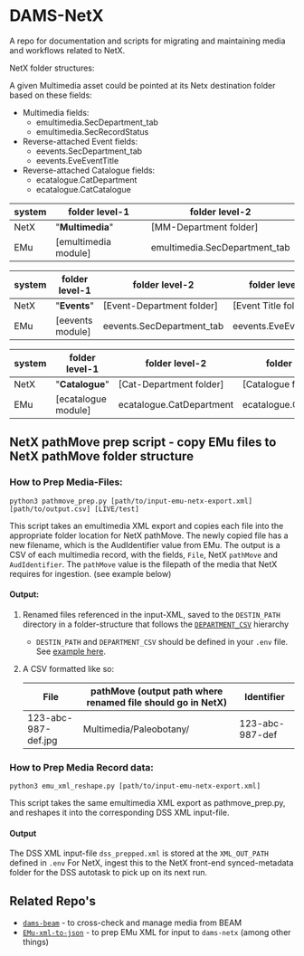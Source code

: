 # DAMS-NetX

A repo for documentation and scripts for migrating and maintaining media and workflows related to NetX.

NetX folder structures:

A given Multimedia asset could be pointed at its Netx destination folder based on these fields:
- Multimedia fields:
  - emultimedia.SecDepartment_tab
  - emultimedia.SecRecordStatus
- Reverse-attached Event fields:
  - eevents.SecDepartment_tab
  - eevents.EveEventTitle
- Reverse-attached Catalogue fields:
  - ecatalogue.CatDepartment
  - ecatalogue.CatCatalogue

system | folder level-1 | folder level-2
-|-|-
NetX |  "**Multimedia**" | [MM-Department folder]
EMu | [emultimedia module] | emultimedia.SecDepartment_tab 

system | folder level-1 | folder level-2 | folder level-3
-|-|-|-
NetX | "**Events**" | [Event-Department folder] | [Event Title folder]
EMu | [eevents module] | eevents.SecDepartment_tab | eevents.EveEventTitle

system | folder level-1 | folder level-2 | folder level-3
-|-|-|-
NetX | "**Catalogue**" | [Cat-Department folder] | [Catalogue folder]
EMu | [ecatalogue module] | ecatalogue.CatDepartment | ecatalogue.CatCatalogue

## NetX pathMove prep script - copy EMu files to NetX pathMove folder structure

### How to Prep Media-Files:
`python3 pathmove_prep.py [path/to/input-emu-netx-export.xml] [path/to/output.csv] [LIVE/test]`

This script takes an emultimedia XML export and copies each file into the appropriate
folder location for NetX pathMove. The newly copied file has a new filename, which
is the AudIdentifier value from EMu. The output is a CSV of each multimedia record, with
the fields, `File`, NetX `pathMove` and `AudIdentifier`. The `pathMove` value 
is the filepath of the media that NetX requires for ingestion. (see example below)

#### Output:

1. Renamed files referenced in the input-XML, saved to the `DESTIN_PATH` directory in a folder-structure that follows the [`DEPARTMENT_CSV`](https://github.com/fieldmuseum/dams-netx/blob/main/data/config/SecDepartment_hierarchy.csv) hierarchy
    - `DESTIN_PATH` and `DEPARTMENT_CSV` should be defined in your `.env` file. See [example here](https://github.com/fieldmuseum/dams-netx/blob/main/.env.example).
2. A CSV formatted like so:

    File | pathMove (output path where renamed file should go in NetX) | Identifier
    -|-|-
    123-abc-987-def.jpg | Multimedia/Paleobotany/ | 123-abc-987-def


### How to Prep Media Record data:
`python3 emu_xml_reshape.py [path/to/input-emu-netx-export.xml]`

This script takes the same emultimedia XML export as pathmove_prep.py, and reshapes it into 
the corresponding DSS XML input-file.

#### Output
The DSS XML input-file `dss_prepped.xml` is stored at the `XML_OUT_PATH` defined in `.env`
For NetX, ingest this to the NetX front-end synced-metadata folder for the DSS autotask to pick up on its next run.



## Related Repo's

- [`dams-beam`](https://github.com/fieldmuseum/dams-beam) - to cross-check and manage media from BEAM
- [`EMu-xml-to-json`](https://github.com/fieldmuseum/EMu-xml-to-json) - to prep EMu XML for input to `dams-netx` (among other things)
